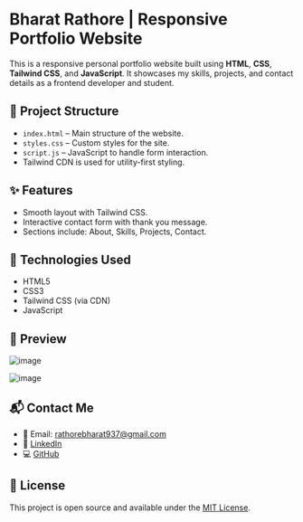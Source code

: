 #  Bharat Rathore | Responsive Portfolio Website

This is a responsive personal portfolio website built using **HTML**, **CSS**, **Tailwind CSS**, and **JavaScript**. It showcases my skills, projects, and contact details as a frontend developer and student.

## 📂 Project Structure

- `index.html` – Main structure of the website.
- `styles.css` – Custom styles for the site.
- `script.js` – JavaScript to handle form interaction.
- Tailwind CDN is used for utility-first styling.

## ✨ Features

- Smooth layout with Tailwind CSS.
- Interactive contact form with thank you message.
- Sections include: About, Skills, Projects, Contact.

## 🚀 Technologies Used

- HTML5
- CSS3
- Tailwind CSS (via CDN)
- JavaScript

## 📸 Preview

![image](https://github.com/user-attachments/assets/8f844d12-3682-4e39-9ac3-1b1ad28a867f)

![image](https://github.com/user-attachments/assets/24ab5ccf-231a-4d02-a575-ea3cf766ad39)






## 📬 Contact Me

- 📧 Email: [rathorebharat937@gmail.com](mailto:rathorebharat937@gmail.com)
- 🔗 [LinkedIn](https://linkedin.com/in/bharat-rathore-b986532bb)
- 💻 [GitHub](https://github.com/rathorebharat937)

## 📄 License

This project is open source and available under the [MIT License](LICENSE).
